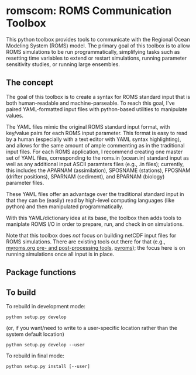 # romscom: ROMS Communication Toolbox

This python toolbox provides tools to communicate with the Regional Ocean Modeling System (ROMS) model.  The primary goal of this toolbox is to allow ROMS simulations to be run programmatically, simplifying tasks such as resetting time variables to extend or restart simulations, running parameter sensitivity studies, or running large ensembles.

## The concept

The goal of this toolbox is to create a syntax for ROMS standard input that is both human-readable and machine-parseable.  To reach this goal, I've paired YAML-formatted input files with python-based utilities to manipulate values.

The YAML files mimic the original ROMS standard input format, with key/value pairs for each ROMS input parameter. This format is easy to read by a human (especially with a text editor with YAML syntax highlighting), and allows for the same amount of ample commenting as in the traditional input files.  For each ROMS application, I recommend creating one master set of YAML files, corresponding to the roms.in (ocean.in) standard input as well as any additional input ASCII paramters files (e.g., .in files); currently, this includes the APARNAM (assimilation), SPOSNAME (stations), FPOSNAM (drifter positions), SPARNAM (sediment), and BPARNAM (biology) parameter files.

These YAML files offer an advantage over the traditional standard input in that they can be (easily) read by high-level computing languages (like python) and then manipulated programmatically.

With this YAML/dictionary idea at its base, the toolbox then adds tools to maniplate ROMS I/O in order to prepare, run, and check in on simulations.

Note that this toolbox does *not* focus on building netCDF input files for ROMS simulations.  There are existing tools out there for that (e.g., [myroms.org pre- and post-processing tools](https://myroms.org/index.php?page=RomsPackages), [pyroms](https://github.com/ESMG/pyroms)); the focus here is on running simulations once all input is in place.

## Package functions

## To build

To rebuild in development mode:

`python setup.py develop`

(or, if you want/need to write to a user-specific location rather than the system default location)

`python setup.py develop --user`

To rebuild in final mode:

`python setup.py install [--user]`

